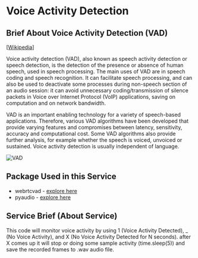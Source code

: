 # **Voice Activity Detection**

## Brief About Voice Activity Detection (VAD)
[[Wikipedia](https://en.wikipedia.org/wiki/Voice_activity_detection)]

Voice activity detection (VAD), also known as speech activity detection or speech detection, is the detection of the presence or absence of human speech, used in speech processing. The main uses of VAD are in speech coding and speech recognition. It can facilitate speech processing, and can also be used to deactivate some processes during non-speech section of an audio session: it can avoid unnecessary coding/transmission of silence packets in Voice over Internet Protocol (VoIP) applications, saving on computation and on network bandwidth.

VAD is an important enabling technology for a variety of speech-based applications. Therefore, various VAD algorithms have been developed that provide varying features and compromises between latency, sensitivity, accuracy and computational cost. Some VAD algorithms also provide further analysis, for example whether the speech is voiced, unvoiced or sustained. Voice activity detection is usually independent of language.

![VAD](https://github.com/hanifabd/voice-activity-detection-vad-realtime/blob/master/assets/q4E6R.png)

## Package Used in this Service
- webrtcvad - [explore here](https://pypi.org/project/webrtcvad/)
- pyaudio - [explore here](https://pypi.org/project/PyAudio/)

## Service Brief (About Service)

This code will monitor voice activity by using 1 (Voice Activity Detected), _ (No Voice Activity), and X (No Voice Activity Detected for N seconds). after X comes up it will stop or doing some sample activity (time.sleep(5)) and save the recorded frames to .wav audio file.

